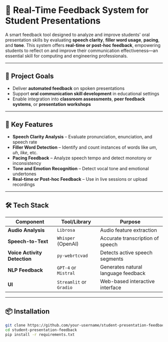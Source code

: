 # 🎤 Real-Time Feedback System for Student Presentations

A smart feedback tool designed to analyze and improve students' oral presentation skills by evaluating **speech clarity**, **filler word usage**, **pacing**, and **tone**. This system offers **real-time or post-hoc feedback**, empowering students to reflect on and improve their communication effectiveness—an essential skill for computing and engineering professionals.

---

## 🚀 Project Goals

- Deliver **automated feedback** on spoken presentations  
- Support **oral communication skill development** in educational settings  
- Enable integration into **classroom assessments**, **peer feedback systems**, or **presentation workshops**

---

## 🎯 Key Features

- **Speech Clarity Analysis** – Evaluate pronunciation, enunciation, and speech rate  
- **Filler Word Detection** – Identify and count instances of words like *um*, *uh*, *like*, etc.  
- **Pacing Feedback** – Analyze speech tempo and detect monotony or inconsistency  
- **Tone and Emotion Recognition** – Detect vocal tone and emotional undertones  
- **Real-time or Post-hoc Feedback** – Use in live sessions or upload recordings

---

## 🛠️ Tech Stack

| Component                 | Tool/Library          | Purpose                                 |
|--------------------------|-----------------------|-----------------------------------------|
| **Audio Analysis**       | `Librosa`             | Audio feature extraction                |
| **Speech-to-Text**       | `Whisper` (OpenAI)    | Accurate transcription of speech        |
| **Voice Activity Detection** | `py-webrtcvad`     | Detects active speech segments          |
| **NLP Feedback**         | `GPT-4` or `Mistral`  | Generates natural language feedback     |
| **UI**                   | `Streamlit` or `Gradio` | Web-based interactive interface      |

---

## 📦 Installation

```bash
git clone https://github.com/your-username/student-presentation-feedback.git
cd student-presentation-feedback
pip install -r requirements.txt

